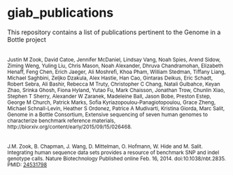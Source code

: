# giab_publications
This repository contains a list of publications pertinent to the Genome in a Bottle project

<br /> 
<sub>Justin M Zook, David Catoe, Jennifer McDaniel, Lindsay Vang, Noah Spies, Arend Sidow, Ziming Weng, Yuling Liu, Chris Mason, Noah Alexander, Dhruva Chandramohan, Elizabeth Henaff, Feng Chen, Erich Jaeger, Ali Moshrefi, Khoa Pham, William Stedman, Tiffany Liang, Michael Saghbini, Zeljko Dzakula, Alex Hastie, Han Cao, Gintaras Deikus, Eric Schadt, Robert Sebra, Ali Bashir, Rebecca M Truty, Christopher C Chang, Natali Gulbahce, Keyan Zhao, Srinka Ghosh, Fiona Hyland, Yutao Fu, Mark Chaisson, Jonathan Trow, Chunlin Xiao, Stephen T Sherry, Alexander W Zaranek, Madeleine Ball, Jason Bobe, Preston Estep, George M Church, Patrick Marks, Sofia Kyriazopoulou-Panagiotopoulou, Grace Zheng, Michael Schnall-Levin, Heather S Ordonez, Patrice A Mudivarti, Kristina Giorda, Marc Salit, Genome in a Bottle Consortium, Extensive sequencing of seven human genomes to characterize benchmark reference materials, http://biorxiv.org/content/early/2015/09/15/026468. </sub> <br /> <br />


<sub>J.M. Zook, B. Chapman, J. Wang, D. Mittelman, O. Hofmann, W. Hide and M. Salit. Integrating human sequence data sets provides a resource of benchmark SNP and indel genotype calls. Nature Biotechnology Published online Feb. 16, 2014. doi:10.1038/nbt.2835.  PMID: [24531798](http://www.ncbi.nlm.nih.gov/pubmed/24531798) </sub> <br /> <br />
